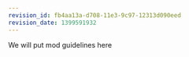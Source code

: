 ```yaml
---
revision_id: fb4aa13a-d708-11e3-9c97-12313d090eed
revision_date: 1399591932
---
```


We will put mod guidelines here